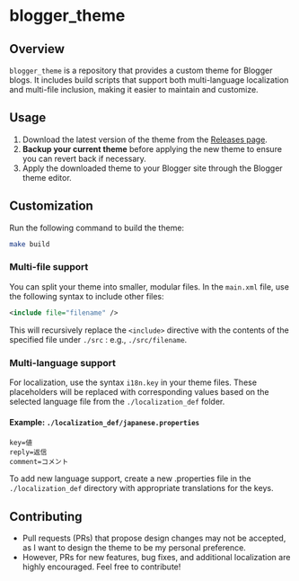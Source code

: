 # blogger_theme

## Overview
`blogger_theme` is a repository that provides a custom theme for Blogger blogs. It includes build scripts that support both multi-language localization and multi-file inclusion, making it easier to maintain and customize.

## Usage

1. Download the latest version of the theme from the [Releases page](https://github.com/biobios/blogger_theme/releases).
2. **Backup your current theme** before applying the new theme to ensure you can revert back if necessary.
3. Apply the downloaded theme to your Blogger site through the Blogger theme editor.

## Customization

Run the following command to build the theme:

```bash
make build
```

### Multi-file support

You can split your theme into smaller, modular files. In the `main.xml` file, use the following syntax to include other files:

```xml
<include file="filename" />
```

This will recursively replace the `<include>` directive with the contents of the specified file under `./src` : e.g., `./src/filename`.

### Multi-language support

For localization, use the syntax `i18n.key` in your theme files. These placeholders will be replaced with corresponding values based on the selected language file from the `./localization_def` folder.

#### Example: `./localization_def/japanese.properties`

```properties
key=値
reply=返信
comment=コメント
```

To add new language support, create a new .properties file in the `./localization_def` directory with appropriate translations for the keys.

## Contributing
- Pull requests (PRs) that propose design changes may not be accepted, as I want to design the theme to be my personal preference.
- However, PRs for new features, bug fixes, and additional localization are highly encouraged. Feel free to contribute!